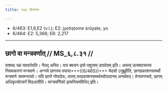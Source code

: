 ```yaml
---
title: १७४ टिप्पण्यः

---
```

- 6/463: E1,6,E2 (v.l.); E2: jyotiṣṭome śrūyate, yo
- 6/464: E2: 5,368; E6: 2,217

____________________________________________


## छागो वा मन्त्रवर्णात् // MS_६,८.३१ //

वाशब्दः पक्षं व्यावर्तयति। नैतद् अस्ति। यत्र क्वचन द्रव्ये पशुत्वम् उपादेयम् इति। अस्त्य् उत्स्रष्टव्यस्य नियमकारणं मन्त्रवर्णः। अग्नये छागस्य वयाया+++({6/465})+++ मेदसो ऽनुब्रूहीति, छागप्रकाशनसमर्थो मन्त्रवर्णः समाम्नायते। यदि छागो नोपादेयः, ततस् तत्प्रकाशनसमर्थस्योपादानम् अनर्थवत्। तेनावगम्यते, छागम् अधिकृत्योत्सर्गं विदधातीति। मान्त्रवर्णिको द्रव्यनियमविधिर् इति।
